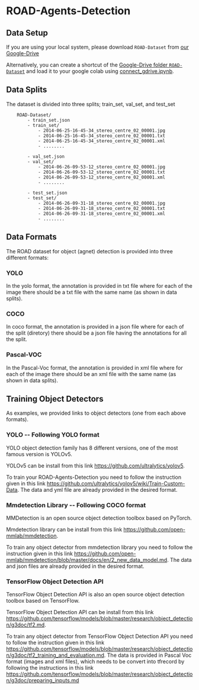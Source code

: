 
# ROAD-Agents-Detection

## Data Setup

If you are using your local system, please download `ROAD-Dataset` from [our Google-Drive](https://drive.google.com/drive/folders/1Y1XcSpdMU-vHnF_RjwQ-XAgJ2ovGBk61?usp=sharing)

Alternatively, you can create a shortcut of the [Google-Drive folder `ROAD-Dataset`](https://drive.google.com/drive/folders/1Y1XcSpdMU-vHnF_RjwQ-XAgJ2ovGBk61?usp=sharing) and load it to your google colab using [connect_gdrive.ipynb](./connect_gdrive.ipynb).

## Data Splits

The dataset is divided into three splits; train_set, val_set, and test_set

```
    ROAD-Dataset/
        - train_set.json
        - train_set/
            - 2014-06-25-16-45-34_stereo_centre_02_00001.jpg
            - 2014-06-25-16-45-34_stereo_centre_02_00001.txt
            - 2014-06-25-16-45-34_stereo_centre_02_00001.xml
            - ........

        - val_set.json
        - val_set/
            - 2014-06-26-09-53-12_stereo_centre_02_00001.jpg
            - 2014-06-26-09-53-12_stereo_centre_02_00001.txt
            - 2014-06-26-09-53-12_stereo_centre_02_00001.xml
            - ........

        - test_set.json
        - test_set/
            - 2014-06-26-09-31-18_stereo_centre_02_00001.jpg
            - 2014-06-26-09-31-18_stereo_centre_02_00001.txt
            - 2014-06-26-09-31-18_stereo_centre_02_00001.xml
            - ........

```

## Data Formats

The ROAD dataset for object (agnet) detection is provided into three different formats:

### YOLO

In the yolo format, the annotation is provided in txt file where for each of the image there should be a txt file with the same name (as shown in data splits).

### COCO

In coco format, the annotation is provided in a json file where for each of the split (diretory) there should be a json file having the annotations for all the split.

### Pascal-VOC

In the Pascal-Voc format, the annotation is provided in xml file where for each of the image there should be an xml file with the same name (as shown in data splits).

## Training Object Detectors

As examples, we provided links to object detectors (one from each above formats).

### YOLO -- Following YOLO format

YOLO object detection family has 8 different versions, one of the most famous version is YOLOv5.

YOLOv5 can be install from this link https://github.com/ultralytics/yolov5.

To train your ROAD-Agents-Detection you need to follow the instruction given in this link https://github.com/ultralytics/yolov5/wiki/Train-Custom-Data. The data and yml file are already provided in the desired format.


### Mmdetection Library -- Following COCO format

MMDetection is an open source object detection toolbox based on PyTorch.

Mmdetection library can be install from this link https://github.com/open-mmlab/mmdetection.

To train any object detector from mmdetection library you need to follow the instruction given in this link https://github.com/open-mmlab/mmdetection/blob/master/docs/en/2_new_data_model.md. The data and json files are already provided in the desired format.


### TensorFlow Object Detection API

TensorFlow Object Detection API is also an open source object detection toolbox based on TensorFlow.

TensorFlow Object Detection API can be install from this link https://github.com/tensorflow/models/blob/master/research/object_detection/g3doc/tf2.md.

To train any object detector from TensorFlow Object Detection API you need to follow the instruction given in this link https://github.com/tensorflow/models/blob/master/research/object_detection/g3doc/tf2_training_and_evaluation.md. The data is provided in Pascal Voc format (images and xml files), which needs to be convert into tfrecord by following the instructions in this link https://github.com/tensorflow/models/blob/master/research/object_detection/g3doc/preparing_inputs.md
